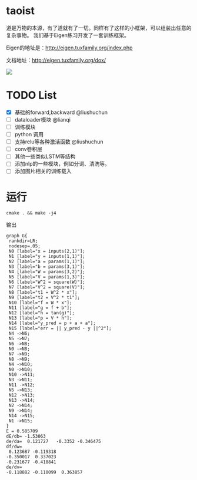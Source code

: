 # taoist
道是万物的本源，有了道就有了一切。同样有了这样的小框架，可以组装出任意的复杂事物。
我们基于Eigen练习开发了一套训练框架。

Eigen的地址是：http://eigen.tuxfamily.org/index.php

文档地址：http://eigen.tuxfamily.org/dox/

![](http://oq8vlupt4.bkt.clouddn.com/tao.png)

# TODO List
- [x] 基础的forward,backward  @liushuchun
- [ ] dataloader模块   @lianqi
- [ ] 训练模块 
- [ ] python 调用
- [ ] 支持relu等各种激活函数 @liushuchun
- [ ] conv卷积层
- [ ] 其他一些类似LSTM等结构
- [ ] 添加nlp的一些模块，例如分词、清洗等。
- [ ] 添加图片相关的训练载入

# 运行
`cmake . && make -j4`

输出
```
graph G{
 rankdir=LR;
 nodesep=.05;
 N0 [label="x = inputs(2,1)"];
 N1 [label="y = inputs(1,1)"];
 N2 [label="a = params(1,1)"];
 N3 [label="b = params(3,1)"];
 N4 [label="W = params(3,2)"];
 N5 [label="V = params(1,3)"];
 N6 [label="W^2 = square(W)"];
 N7 [label="V^2 = square(V)"];
 N8 [label="t1 = W^2 * x"];
 N9 [label="t2 = V^2 * t1"];
 N10 [label="f = W * x"];
 N11 [label="g = f + b"];
 N12 [label="h = tan(g)"];
 N13 [label="p = V * h"];
 N14 [label="y_pred = p + a + a"];
 N15 [label="err = || y_pred - y ||^2"];
 N4 ->N6;
 N5 ->N7;
 N6 ->N8;
 N0 ->N8;
 N7 ->N9;
 N8 ->N9;
 N4 ->N10;
 N0 ->N10;
 N10 ->N11;
 N3 ->N11;
 N11 ->N12;
 N5 ->N13;
 N12 ->N13;
 N13 ->N14;
 N2 ->N14;
 N9 ->N14;
 N14 ->N15;
 N1 ->N15;
}
E = 0.585709
dE/db= -1.53063
de/da=  0.121727   -0.3352 -0.346475
df/dw=
 0.123687 -0.119318
-0.350017  0.337023
-0.231677 -0.418841
de/dv=
-0.118882 -0.110099  0.363857
```